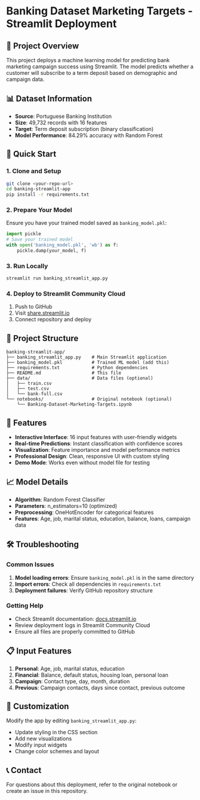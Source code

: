 # Banking Dataset Marketing Targets - Streamlit Deployment

## 🏦 Project Overview
This project deploys a machine learning model for predicting bank marketing campaign success using Streamlit. The model predicts whether a customer will subscribe to a term deposit based on demographic and campaign data.

## 📊 Dataset Information
- **Source**: Portuguese Banking Institution
- **Size**: 49,732 records with 16 features
- **Target**: Term deposit subscription (binary classification)
- **Model Performance**: 84.29% accuracy with Random Forest

## 🚀 Quick Start

### 1. Clone and Setup
```bash
git clone <your-repo-url>
cd banking-streamlit-app
pip install -r requirements.txt
```

### 2. Prepare Your Model
Ensure you have your trained model saved as `banking_model.pkl`:
```python
import pickle
# Save your trained model
with open('banking_model.pkl', 'wb') as f:
    pickle.dump(your_model, f)
```

### 3. Run Locally
```bash
streamlit run banking_streamlit_app.py
```

### 4. Deploy to Streamlit Community Cloud
1. Push to GitHub
2. Visit [share.streamlit.io](https://share.streamlit.io)
3. Connect repository and deploy

## 📁 Project Structure
```
banking-streamlit-app/
├── banking_streamlit_app.py    # Main Streamlit application
├── banking_model.pkl           # Trained ML model (add this)
├── requirements.txt            # Python dependencies
├── README.md                   # This file
├── data/                       # Data files (optional)
│   ├── train.csv
│   ├── test.csv
│   └── bank-full.csv
└── notebooks/                  # Original notebook (optional)
    └── Banking-Dataset-Marketing-Targets.ipynb
```

## 🎯 Features
- **Interactive Interface**: 16 input features with user-friendly widgets
- **Real-time Predictions**: Instant classification with confidence scores
- **Visualization**: Feature importance and model performance metrics
- **Professional Design**: Clean, responsive UI with custom styling
- **Demo Mode**: Works even without model file for testing

## 📈 Model Details
- **Algorithm**: Random Forest Classifier
- **Parameters**: n_estimators=10 (optimized)
- **Preprocessing**: OneHotEncoder for categorical features
- **Features**: Age, job, marital status, education, balance, loans, campaign data

## 🛠️ Troubleshooting

### Common Issues
1. **Model loading errors**: Ensure `banking_model.pkl` is in the same directory
2. **Import errors**: Check all dependencies in `requirements.txt`
3. **Deployment failures**: Verify GitHub repository structure

### Getting Help
- Check Streamlit documentation: [docs.streamlit.io](https://docs.streamlit.io)
- Review deployment logs in Streamlit Community Cloud
- Ensure all files are properly committed to GitHub

## 📋 Input Features
1. **Personal**: Age, job, marital status, education
2. **Financial**: Balance, default status, housing loan, personal loan
3. **Campaign**: Contact type, day, month, duration
4. **Previous**: Campaign contacts, days since contact, previous outcome

## 🎨 Customization
Modify the app by editing `banking_streamlit_app.py`:
- Update styling in the CSS section
- Add new visualizations
- Modify input widgets
- Change color schemes and layout

## 📞 Contact
For questions about this deployment, refer to the original notebook or create an issue in this repository.

